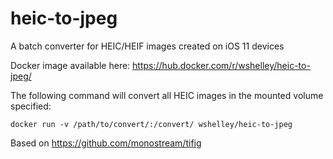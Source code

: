 # heic-to-jpeg

A batch converter for HEIC/HEIF images created on iOS 11 devices

Docker image available here: https://hub.docker.com/r/wshelley/heic-to-jpeg/

The following command will convert all HEIC images in the mounted volume specified:

`docker run -v /path/to/convert/:/convert/ wshelley/heic-to-jpeg`

Based on https://github.com/monostream/tifig
